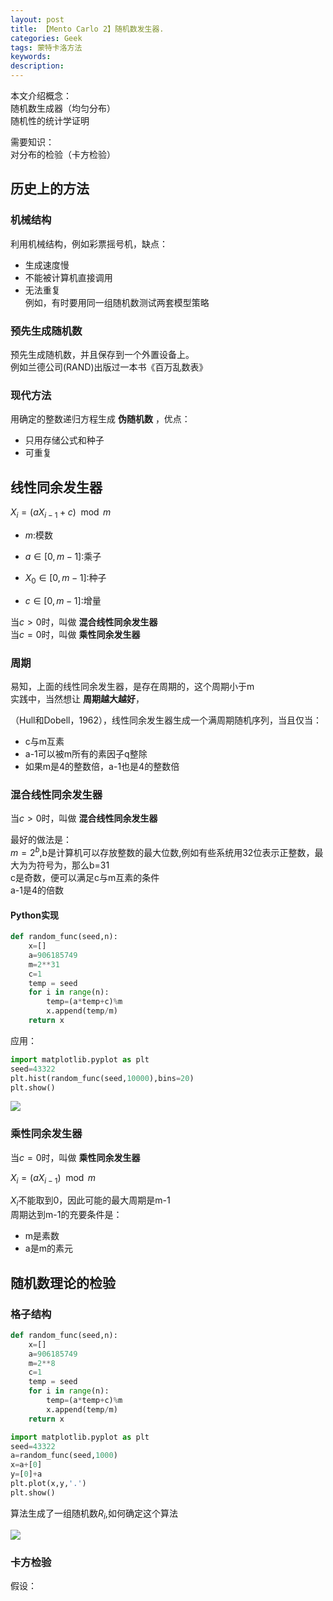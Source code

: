 ```yaml
---
layout: post
title: 【Mento Carlo 2】随机数发生器.
categories: Geek
tags: 蒙特卡洛方法
keywords:
description:
---
```


本文介绍概念：  
随机数生成器（均匀分布）  
随机性的统计学证明  

需要知识：  
对分布的检验（卡方检验）




## 历史上的方法

### 机械结构

利用机械结构，例如彩票摇号机，缺点：
- 生成速度慢
- 不能被计算机直接调用
- 无法重复  
例如，有时要用同一组随机数测试两套模型策略  

### 预先生成随机数
预先生成随机数，并且保存到一个外置设备上。  
例如兰德公司(RAND)出版过一本书《百万乱数表》  

### 现代方法

用确定的整数递归方程生成 **伪随机数** ，优点：  
- 只用存储公式和种子
- 可重复

## 线性同余发生器

$X_i=(aX_{i-1}+c)\mod  m$  

- $m$:模数  

- $a\in [0,m-1]$:乘子  
- $X_0\in [0,m-1]$:种子  
- $c\in [0,m-1]$:增量  

当$c>0$时，叫做 **混合线性同余发生器**  
当$c=0$时，叫做 **乘性同余发生器**  

### 周期

易知，上面的线性同余发生器，是存在周期的，这个周期小于m  
实践中，当然想让 **周期越大越好**，  

（Hull和Dobell，1962），线性同余发生器生成一个满周期随机序列，当且仅当：  
- c与m互素
- a-1可以被m所有的素因子q整除
- 如果m是4的整数倍，a-1也是4的整数倍

### 混合线性同余发生器

当$c>0$时，叫做 **混合线性同余发生器**  

最好的做法是：  
$m=2^b$,b是计算机可以存放整数的最大位数,例如有些系统用32位表示正整数，最大为为符号为，那么b=31  
c是奇数，便可以满足c与m互素的条件  
a-1是4的倍数  

#### Python实现

```py
def random_func(seed,n):
    x=[]
    a=906185749
    m=2**31
    c=1
    temp = seed
    for i in range(n):
        temp=(a*temp+c)%m
        x.append(temp/m)
    return x
```

应用：  
```py
import matplotlib.pyplot as plt
seed=43322
plt.hist(random_func(seed,10000),bins=20)
plt.show()
```


<img src='http://www.guofei.site/public/postimg/randomgenerator1.png'>

### 乘性同余发生器

当$c=0$时，叫做 **乘性同余发生器**  

$X_i=(aX_{i-1})\mod  m$  

$X_i$不能取到0，因此可能的最大周期是m-1  
周期达到m-1的充要条件是：  
- m是素数
- a是m的素元  


## 随机数理论的检验

### 格子结构

```py
def random_func(seed,n):
    x=[]
    a=906185749
    m=2**8
    c=1
    temp = seed
    for i in range(n):
        temp=(a*temp+c)%m
        x.append(temp/m)
    return x

import matplotlib.pyplot as plt
seed=43322
a=random_func(seed,1000)
x=a+[0]
y=[0]+a
plt.plot(x,y,'.')
plt.show()
```

算法生成了一组随机数$R_i$,如何确定这个算法

<img src='http://www.guofei.site/public/postimg/randomgenerator1.png'>


### 卡方检验

假设：
